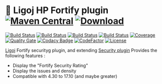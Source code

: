 # :link: Ligoj HP Fortify plugin [![Maven Central](https://maven-badges.herokuapp.com/maven-central/org.ligoj.plugin/plugin-security-fortify/badge.svg)](https://maven-badges.herokuapp.com/maven-central/org.ligoj.plugin/plugin-security-fortify) [![Download](https://api.bintray.com/packages/ligoj/maven-repo/plugin-security-fortify/images/download.svg) ](https://bintray.com/ligoj/maven-repo/plugin-security-fortify/_latestVersion)

[![Build Status](https://travis-ci.org/ligoj/plugin-security-fortify.svg?branch=master)](https://travis-ci.org/ligoj/plugin-security-fortify)
[![Build Status](https://circleci.com/gh/ligoj/plugin-security-fortify.svg?style=svg)](https://circleci.com/gh/ligoj/plugin-security-fortify)
[![Build Status](https://semaphoreci.com/api/v1/ligoj/plugin-security-fortify/branches/master/shields_badge.svg)](https://semaphoreci.com/ligoj/plugin-security-fortify)
[![Build Status](https://ci.appveyor.com/api/projects/status/5926fmf0p5qp9j16/branch/master?svg=true)](https://ci.appveyor.com/project/ligoj/plugin-security-fortify/branch/master)
[![Coverage](https://sonarcloud.io/api/project_badges/measure?project=org.ligoj.plugin%3Aplugin-security-fortify&metric=coverage)](https://sonarcloud.io/dashboard?id=org.ligoj.plugin%3Aplugin-security-fortify)
[![Quality Gate](https://sonarcloud.io/api/project_badges/measure?metric=alert_status&project=org.ligoj.plugin:plugin-security-fortify)](https://sonarcloud.io/dashboard/index/org.ligoj.plugin:plugin-security-fortify)
[![Codacy Badge](https://api.codacy.com/project/badge/Grade/7972cb9a10d54d119b8c434fef8d4013)](https://www.codacy.com/app/ligoj/plugin-security-fortify?utm_source=github.com&amp;utm_medium=referral&amp;utm_content=ligoj/plugin-security-fortify&amp;utm_campaign=Badge_Grade)
[![CodeFactor](https://www.codefactor.io/repository/github/ligoj/plugin-security-fortify/badge)](https://www.codefactor.io/repository/github/ligoj/plugin-security-fortify)
[![License](http://img.shields.io/:license-mit-blue.svg)](http://fabdouglas.mit-license.org/)

[Ligoj](https://github.com/ligoj/ligoj) Fortify securityg plugin, and extending [Security plugin](https://github.com/ligoj/plugin-security)
Provides the following features :
- Display the "Fortify Security Rating"
- Display the issues and density
- Compatible with 4.30 to 17.10 (and maybe greater)
